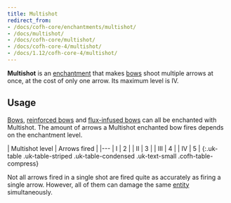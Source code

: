 ```yaml
---
title: Multishot
redirect_from:
- /docs/cofh-core/enchantments/multishot/
- /docs/multishot/
- /docs/cofh-core/multishot/
- /docs/cofh-core-4/multishot/
- /docs/1.12/cofh-core-4/multishot/
---
```


**Multishot** is an [enchantment](https://minecraft.wiki/w/Enchanting)
that makes [bows](https://minecraft.wiki/w/Bow) shoot multiple arrows at
once, at the cost of only one arrow. Its maximum level is IV.


Usage
-----

[Bows](https://minecraft.wiki/w/Bow), [reinforced
bows](../../thermal-foundation/reinforced-bows/) and [flux-infused
bows](../../redstone-arsenal/flux-infused-bow/) can all be enchanted with
Multishot. The amount of arrows a Multishot enchanted bow fires depends on the
enchantment level.

| Multishot level | Arrows fired |
|---
| I | 2 |
| II | 3 |
| III | 4 |
| IV | 5 |
{:.uk-table .uk-table-striped .uk-table-condensed .uk-text-small .cofh-table-compress}

Not all arrows fired in a single shot are fired quite as accurately as firing a
single arrow. However, all of them can damage the same
[entity](https://minecraft.wiki/w/Entity) simultaneously.
